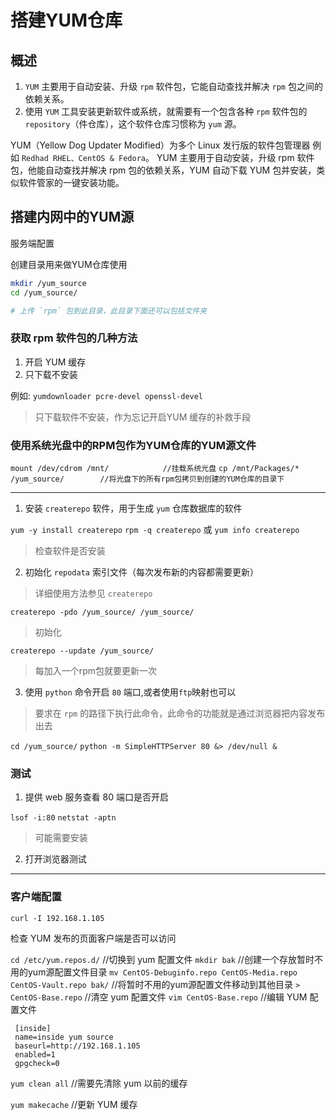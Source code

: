 # 搭建YUM仓库

## 概述

 1. `YUM` 主要用于自动安装、升级 `rpm` 软件包，它能自动查找并解决 `rpm` 包之间的依赖关系。
 2. 使用 `YUM` 工具安装更新软件或系统，就需要有一个包含各种 `rpm` 软件包的 `repository`（件仓库），这个软件仓库习惯称为 `yum` 源。

YUM（Yellow Dog Updater Modified）为多个 Linux 发行版的软件包管理器
  例如 `Redhad RHEL、CentOS & Fedora`。
  YUM 主要用于自动安装，升级 rpm 软件包，他能自动查找并解决 rpm 包的依赖关系，YUM 自动下载 YUM 包并安装，类似软件管家的一键安装功能。

## 搭建内网中的YUM源

服务端配置

创建目录用来做YUM仓库使用

  ```bash
  mkdir /yum_source
  cd /yum_source/

  # 上传 `rpm` 包到此目录，此目录下面还可以包括文件夹
  ```

### 获取 rpm 软件包的几种方法

  1. 开启 YUM 缓存
  2. 只下载不安装

 例如:
   `yumdownloader pcre-devel openssl-devel`
   > 只下载软件不安装，作为忘记开启YUM 缓存的补救手段

### 使用系统光盘中的RPM包作为YUM仓库的YUM源文件

 `mount /dev/cdrom /mnt/            //挂载系统光盘`
 `cp /mnt/Packages/* /yum_source/        //将光盘下的所有rpm包拷贝到创建的YUM仓库的目录下`

------------

1. 安装 `createrepo` 软件，用于生成 `yum` 仓库数据库的软件

  `yum -y install createrepo`
  `rpm -q createrepo` 或 `yum info createrepo`
  > 检查软件是否安装

2. 初始化 `repodata` 索引文件（每次发布新的内容都需要更新）

  > 详细使用方法参见 `createrepo`
  
 `createrepo -pdo /yum_source/ /yum_source/`
  > 初始化

  `createrepo --update /yum_source/`
  > 每加入一个rpm包就要更新一次

3. 使用 `python` 命令开启 `80` 端口,或者使用`ftp`映射也可以

  > 要求在 `rpm` 的路径下执行此命令，此命令的功能就是通过浏览器把内容发布出去

`cd /yum_source/`
`python -m SimpleHTTPServer 80 &> /dev/null &`

### 测试

1. 提供 web 服务查看 80 端口是否开启

 `lsof -i:80`
 `netstat -aptn`
 >可能需要安装

2. 打开浏览器测试

-------

### 客户端配置

`curl -I 192.168.1.105`

检查 YUM 发布的页面客户端是否可以访问

`cd /etc/yum.repos.d/`                //切换到 yum 配置文件
`mkdir bak`                //创建一个存放暂时不用的yum源配置文件目录
`mv CentOS-Debuginfo.repo CentOS-Media.repo CentOS-Vault.repo bak/`    //将暂时不用的yum源配置文件移动到其他目录
`> CentOS-Base.repo`             //清空 yum 配置文件
`vim CentOS-Base.repo`             //编辑 YUM 配置文件

```yum
 [inside] 
 name=inside yum source
 baseurl=http://192.168.1.105
 enabled=1
 gpgcheck=0
```

`yum clean all`               //需要先清除 yum 以前的缓存

`yum makecache`                //更新 YUM 缓存
